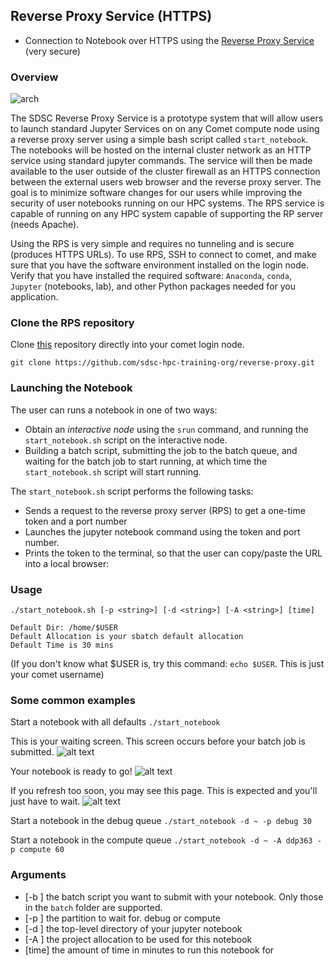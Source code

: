 ## Reverse Proxy Service (HTTPS)
* Connection to Notebook over HTTPS using the [Reverse Proxy Service](https://github.com/sdsc-hpc-training-org/reverse-proxy)  (very secure)

### Overview

![arch](https://github.com/sdsc-hpc-training-org/notebooks-101/raw/master/Docs/images/Reverse-Proxy-Service-for-Secure-Jupyter-Notebooks-Arch.png?raw=true)

The SDSC Reverse Proxy Service is a prototype system that will allow users to launch standard Jupyter Services on on any Comet compute node using a reverse proxy server using a simple bash script called `start_notebook`. The notebooks will be hosted on the internal cluster network as an HTTP service using standard jupyter commands. The service will then be made available to the user outside of the cluster firewall as an HTTPS connection between the external users web browser and the reverse proxy server. The goal is to minimize software changes for our users while improving the security of user notebooks running on our HPC systems. The RPS service is capable of running on any HPC system capable of supporting the RP server (needs Apache).

Using the RPS is very simple and requires no tunneling and is secure (produces HTTPS URLs). To use RPS, SSH to connect to comet, and make sure that you have the software environment installed on the login node. Verify that you have installed the required software: `Anaconda`,  `conda`, `Jupyter` (notebooks, lab), and other Python packages needed for you application.

### Clone the RPS repository
Clone [this](https://github.com/sdsc-hpc-training-org/reverse-proxy) repository directly into your comet login node.  
```
git clone https://github.com/sdsc-hpc-training-org/reverse-proxy.git
```

### Launching the Notebook

The user can runs a notebook in one of two ways:
* Obtain an *interactive node* using the `srun` command, and running the `start_notebook.sh` script on the interactive node.
* Building a batch script, submitting the job to the batch queue, and waiting for the batch job to start running, at which time the `start_notebook.sh` script will start running.

The `start_notebook.sh` script performs the following tasks:
* Sends a request to the reverse proxy server (RPS) to get a one-time token and a port number
* Launches the jupyter notebook command using the token and port number.
* Prints the token to the terminal, so that the user can copy/paste the URL into a local browser:


### Usage

`./start_notebook.sh [-p <string>] [-d <string>] [-A <string>] [time]`

```
Default Dir: /home/$USER
Default Allocation is your sbatch default allocation
Default Time is 30 mins
```
(If you don't know what $USER is, try this command: `echo $USER`. This is just your comet username)

### Some common examples
Start a notebook with all defaults
`./start_notebook`

This is your waiting screen. This screen occurs before your batch job is submitted.
![alt text](https://github.com/sdsc-hpc-training-org/reverse-proxy/blob/master/.examples_images/ex1.png?raw=true)

Your notebook is ready to go!
![alt text](https://github.com/sdsc-hpc-training-org/reverse-proxy/blob/master/.examples_images/ex2.png?raw=true)

If you refresh too soon, you may see this page. This is expected and you'll just have to wait.
![alt text](https://github.com/sdsc-hpc-training-org/reverse-proxy/blob/master/.examples_images/ex3.png?raw=true)


Start a notebook in the debug queue
`./start_notebook -d ~ -p debug 30`

Start a notebook in the compute queue
`./start_notebook -d ~ -A ddp363 -p compute 60`

### Arguments
* [-b <string>] the batch script you want to submit with your notebook. Only those in the `batch` folder are supported.
* [-p <string>] the partition to wait for. debug or compute
* [-d <string>] the top-level directory of your jupyter notebook
* [-A <string>] the project allocation to be used for this notebook
* [time]        the amount of time in minutes to run this notebook for
